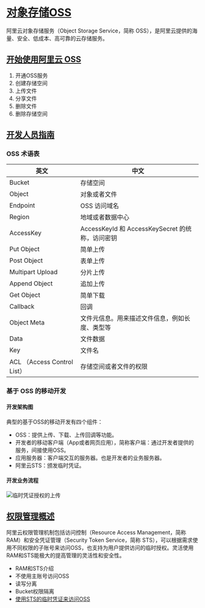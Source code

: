 # [对象存储OSS](https://help.aliyun.com/product/31815.html?spm=5176.750001.2.8.VvmghX)

阿里云对象存储服务（Object Storage Service，简称 OSS），是阿里云提供的海量、安全、低成本、高可靠的云存储服务。

## [开始使用阿里云 OSS](https://help.aliyun.com/document_detail/31883.html?spm=5176.product31815.3.1.IqC0ie)

1. 开通OSS服务
1. 创建存储空间
1. 上传文件
1. 分享文件
1. 删除文件
1. 删除存储空间

## [开发人员指南](https://help.aliyun.com/document_detail/31827.html?spm=5176.doc31827.3.2.b2ViA1)

### OSS 术语表

英文 | 中文
--- | ---
Bucket | 存储空间
Object | 对象或者文件
Endpoint | OSS 访问域名
Region | 地域或者数据中心
AccessKey | AccessKeyId 和 AccessKeySecret 的统称，访问密钥
Put Object | 简单上传
Post Object | 表单上传
Multipart Upload | 分片上传
Append Object | 追加上传
Get Object | 简单下载
Callback | 回调
Object Meta | 文件元信息。用来描述文件信息，例如长度、类型等
Data | 文件数据
Key | 文件名
ACL （Access Control List） | 存储空间或者文件的权限

### 基于 OSS 的移动开发

#### 开发架构图

典型的基于OSS的移动开发有四个组件：

* OSS：提供上传、下载、上传回调等功能。
* 开发者的移动客户端（App或者网页应用），简称客户端：通过开发者提供的服务，间接使用OSS。
* 应用服务器：客户端交互的服务器。也是开发者的业务服务器。
* 阿里云STS：颁发临时凭证。

#### 开发业务流程

![临时凭证授权的上传](https://docs-aliyun.cn-hangzhou.oss.aliyun-inc.com/internal/oss/0.0.4/assets/image/oss_upload_with_sts.png)

## [权限管理概述](https://help.aliyun.com/document_detail/31929.html)

阿里云权限管理机制包括访问控制（Resource Access Management，简称 RAM）和安全凭证管理（Security Token Service，简称 STS），可以根据需求使用不同权限的子账号来访问OSS，也支持为用户提供访问的临时授权。灵活使用RAM和STS能极大的提高管理的灵活性和安全性。

* RAM和STS介绍
* 不使用主账号访问OSS
* 读写分离
* Bucket权限隔离
* [使用STS的临时凭证来访问OSS](https://help.aliyun.com/document_detail/31935.html)
